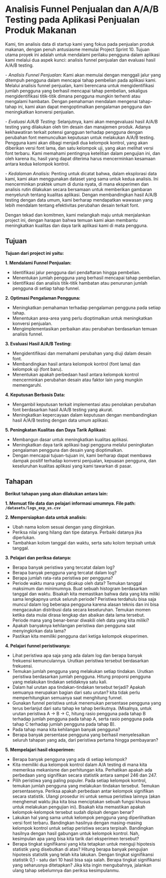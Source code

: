 # Analisis Funnel Penjualan dan A/A/B Testing pada Aplikasi Penjualan Produk Makanan

Kami, tim analisis data di startup kami yang fokus pada penjualan produk makanan, dengan penuh antusiasme memulai Project Sprint 10. Tujuan utama proyek ini adalah untuk mendalami perilaku pengguna dalam aplikasi kami melalui dua aspek kunci: analisis funnel penjualan dan evaluasi hasil A/A/B testing.

*- Analisis Funnel Penjualan:*
Kami akan memulai dengan menggali jalur yang ditempuh pengguna dalam mencapai tahap pembelian pada aplikasi kami. Melalui analisis funnel penjualan, kami berencana untuk mengidentifikasi jumlah pengguna yang berhasil mencapai tahap pembelian, sekaligus mengidentifikasi titik-titik dimana pengguna mungkin terhenti atau mengalami hambatan. Dengan pemahaman mendalam mengenai tahap-tahap ini, kami akan dapat mengoptimalkan pengalaman pengguna dan meningkatkan konversi penjualan.

*- Evaluasi A/A/B Testing:*
Selanjutnya, kami akan mengevaluasi hasil A/A/B testing yang dilakukan oleh tim desain dan manajemen produk. Adanya kekhawatiran terkait potensi gangguan terhadap pengguna dengan perubahan font memunculkan keputusan untuk melakukan A/A/B testing. Pengguna kami akan dibagi menjadi dua kelompok kontrol, yang akan diberikan versi font lama, dan satu kelompok uji, yang akan melihat versi font terbaru. Kami memahami pentingnya ketelitian dalam pengujian ini, dan oleh karena itu, hasil yang dapat diterima harus mencerminkan kesamaan antara kedua kelompok kontrol.

*- Kedalaman Analisis:*
Penting untuk dicatat bahwa, dalam eksplorasi data kami, kami akan menggunakan dataset yang sama untuk kedua analisis. Ini mencerminkan praktek umum di dunia nyata, di mana eksperimen dan analisis rutin dilakukan secara bersamaan untuk memberikan gambaran menyeluruh tentang kualitas aplikasi. Dengan membandingkan hasil A/A/B testing dengan data umum, kami berharap mendapatkan wawasan yang lebih mendalam tentang efektivitas perubahan desain terkait font.

Dengan tekad dan komitmen, kami melangkah maju untuk menjalankan project ini, dengan harapan bahwa temuan kami akan membantu meningkatkan kualitas dan daya tarik aplikasi kami di mata pengguna.

## Tujuan
**Tujuan dari project ini yaitu:**

**1. Mendalami Funnel Penjualan:**
- Identifikasi jalur pengguna dari pendaftaran hingga pembelian.
- Menentukan jumlah pengguna yang berhasil mencapai tahap pembelian.
- Identifikasi dan analisis titik-titik hambatan atau penurunan jumlah pengguna di setiap tahap funnel.

**2. Optimasi Pengalaman Pengguna:**
- Meningkatkan pemahaman terhadap pengalaman pengguna pada setiap tahap.
- Menentukan area-area yang perlu dioptimalkan untuk meningkatkan konversi penjualan.
- Mengimplementasikan perbaikan atau perubahan berdasarkan temuan analisis funnel.

**3. Evaluasi Hasil A/A/B Testing:**
- Mengidentifikasi dan memahami perubahan yang diuji dalam desain font.
- Membandingkan hasil antara kelompok kontrol (font lama) dan kelompok uji (font baru).
- Menentukan apakah perbedaan hasil antara kelompok kontrol mencerminkan perubahan desain atau faktor lain yang mungkin memengaruhi.

**4. Keputusan Berbasis Data:**
- Mengambil keputusan terkait implementasi atau penolakan perubahan font berdasarkan hasil A/A/B testing yang akurat.
- Meningkatkan kepercayaan dalam keputusan dengan membandingkan hasil A/A/B testing dengan data umum aplikasi.

**5. Peningkatan Kualitas dan Daya Tarik Aplikasi:**
- Membangun dasar untuk meningkatkan kualitas aplikasi.
- Meningkatkan daya tarik aplikasi bagi pengguna melalui peningkatan pengalaman pengguna dan desain yang dioptimalkan.
- Dengan mencapai tujuan-tujuan ini, kami berharap dapat membawa dampak positif terhadap konversi penjualan, kepuasan pengguna, dan keseluruhan kualitas aplikasi yang kami tawarkan di pasar.

## Tahapan
**Berikut tahapan yang akan dilakukan antara lain:**

**1. Memuat file data dan pelajari informasi umumnya. File path: `/datasets/logs_exp_us.csv`**

**2. Mempersiapkan data untuk analisis:**
- Ubah nama kolom sesuai dengan yang diinginkan.
- Periksa nilai yang hilang dan tipe datanya. Perbaiki datanya jika diperlukan.
- Tambahkan kolom tanggal dan waktu, serta satu kolom terpisah untuk tanggal.

**3. Pelajari dan periksa datanya:**
- Berapa banyak peristiwa yang tercatat dalam log?
- Berapa banyak pengguna yang tercatat dalam log?
- Berapa jumlah rata-rata peristiwa per pengguna?
- Periode waktu mana yang dicakup oleh data? Temukan tanggal maksimum dan minimumnya. Buat sebuah histogram berdasarkan tanggal dan waktu. Bisakah kita memastikan bahwa data yang kita miliki sama lengkapnya untuk seluruh periode? Peristiwa terdahulu bisa saja muncul dalam log beberapa pengguna karena alasan teknis dan ini bisa mengacaukan distribusi data secara keseluruhan. Temukan momen ketika data mulai dirasa lengkap dan abaikan data lama tersebut. Periode mana yang benar-benar diwakili oleh data yang kita miliki?
- Apakah banyaknya kehilangan peristiwa dan pengguna saat menyingkirkan data lama?
- Pastikan kita memiliki pengguna dari ketiga kelompok eksperimen.

**4. Pelajari funnel peristiwanya:**
- Lihat peristiwa apa saja yang ada dalam log dan berapa banyak frekuensi kemunculannya. Urutkan peristiwa tersebut berdasarkan frekuensi.
- Temukan jumlah pengguna yang melakukan setiap tindakan. Urutkan peristiwa berdasarkan jumlah pengguna. Hitung proporsi pengguna yang melakukan tindakan setidaknya satu kali.
- Dalam hal urutan apa tindakan-tindakan tersebut terjadi? Apakah semuanya merupakan bagian dari satu urutan? kita tidak perlu memperhitungkan semuanya saat menghitung funnel.
- Gunakan funnel peristiwa untuk menemukan persentase pengguna yang terus berlanjut dari satu tahap ke tahap berikutnya. (Misalnya, untuk urutan peristiwa A → B → C, hitung rasio pengguna pada tahap B terhadap jumlah pengguna pada tahap A, serta rasio pengguna pada tahap C terhadap jumlah pengguna pada tahap B).
- Pada tahap mana kita kehilangan banyak pengguna?
- Berapa banyak persentase pengguna yang berhasil menyelesaikan seluruh tahapan yang ada, dari peristiwa pertama hingga pembayaran?

**5. Mempelajari hasil eksperimen:**
- Berapa banyak pengguna yang ada di setiap kelompok?
- Kita memiliki dua kelompok kontrol dalam A/A testing di mana kita memeriksa mekanisme dan perhitungan kita. Perhatikan apakah ada perbedaan yang signifikan secara statistik antara sampel 246 dan 247.
- Pilih peristiwa yang paling populer. Pada setiap kelompok kontrol, temukan jumlah pengguna yang melakukan tindakan tersebut. Temukan persentasenya. Periksa apakah perbedaan antar kelompok signifikan secara statistik. Ulangi prosedur ini untuk semua peristiwa lainnya (akan menghemat waktu jika kita bisa menciptakan sebuah fungsi khusus untuk melakukan pengujian ini). Bisakah kita memastikan apakah kelompok-kelompok tersebut sudah dipisah dengan benar?
- Lakukan hal yang sama untuk kelompok pengguna yang diperlihatkan versi font terbaru. Bandingkan hasilnya dengan masing-masing kelompok kontrol untuk setiap peristiwa secara terpisah. Bandingkan hasilnya dengan hasil gabungan untuk kelompok kontrol. Nah, kesimpulan apa yang bisa kita tarik dari eksperimen tersebut?
- Berapa tingkat signifikansi yang kita tetapkan untuk menguji hipotesis statistik yang disebutkan di atas? Hitung berapa banyak pengujian hipotesis statistik yang telah kita lakukan. Dengan tingkat signifikansi statistik 0,1 - satu dari 10 hasil bisa saja salah. Berapa tingkat signifikansi yang seharusnya ditetapkan? Jika kita ingin mengubahnya, jalankan ulang tahap sebelumnya dan periksa kesimpulanmu.
